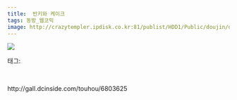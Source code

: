 ```yaml
---
title:  반키와 케이크
tags: 동방_웹코믹
image: http://crazytempler.ipdisk.co.kr:81/publist/HDD1/Public/doujin/dcinside/6803625/001.jpg
---
```

<img src="http://crazytempler.ipdisk.co.kr:81/publist/HDD1/Public/doujin/ruliweb/6803625/001.jpg">
<div class="tagTrail">
<p>태그: </p>
<ul>
</ul>
</div><br/>
<p class="reference">http://gall.dcinside.com/touhou/6803625</p>